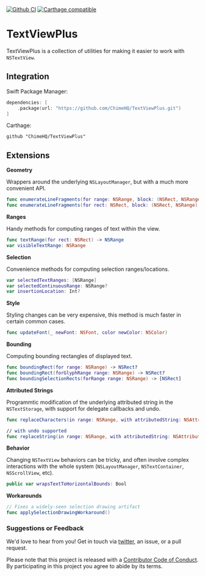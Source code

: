 [![Github CI](https://github.com/ChimeHQ/TextViewPlus/workflows/CI/badge.svg)](https://github.com/ChimeHQ/TextViewPlus/actions)
[![Carthage compatible](https://img.shields.io/badge/Carthage-compatible-4BC51D.svg)](https://github.com/Carthage/Carthage)

# TextViewPlus

TextViewPlus is a collection of utilities for making it easier to work with `NSTextView`.

## Integration

Swift Package Manager:

```swift
dependencies: [
    .package(url: "https://github.com/ChimeHQ/TextViewPlus.git")
]
```

Carthage:

```
github "ChimeHQ/TextViewPlus"
```

## Extensions

**Geometry**

Wrappers around the underlying `NSLayoutManager`, but with a much more convenient API.

```swift
func enumerateLineFragments(for range: NSRange, block: (NSRect, NSRange) -> Void)
func enumerateLineFragments(for rect: NSRect, block: (NSRect, NSRange) -> Void)
```

**Ranges**

Handy methods for computing ranges of text within the view.

```swift
func textRange(for rect: NSRect) -> NSRange
var visibleTextRange: NSRange
```

**Selection**

Convenience methods for computing selection ranges/locations.

```swift
var selectedTextRanges: [NSRange]
var selectedContinuousRange: NSRange?
var insertionLocation: Int?
```

**Style**

Styling changes can be very expensive, this method is much faster in certain common cases.

```swift
func updateFont(_ newFont: NSFont, color newColor: NSColor)
```

**Bounding**

Computing bounding rectangles of displayed text.

```swift
func boundingRect(for range: NSRange) -> NSRect?
func boundingRect(forGlyphRange range: NSRange) -> NSRect?
func boundingSelectionRects(forRange range: NSRange) -> [NSRect]
```

**Attributed Strings**

Programmtic modification of the underlying attributed string in the `NSTextStorage`, with support for delegate callbacks and undo.

```swift
func replaceCharacters(in range: NSRange, with attributedString: NSAttributedString)

// with undo supported
func replaceString(in range: NSRange, with attributedString: NSAttributedString)
```

**Behavior**

Changing `NSTextView` behaviors can be tricky, and often involve complex interactions with the whole system (`NSLayoutManager`, `NSTextContainer`, `NSScrollView`, etc).

```swift
public var wrapsTextToHorizontalBounds: Bool
```

**Workarounds**

```swift
// Fixes a widely-seen selection drawing artifact
func applySelectionDrawingWorkaround()
```

### Suggestions or Feedback

We'd love to hear from you! Get in touch via [twitter](https://twitter.com/chimehq), an issue, or a pull request.

Please note that this project is released with a [Contributor Code of Conduct](CODE_OF_CONDUCT.md). By participating in this project you agree to abide by its terms.
